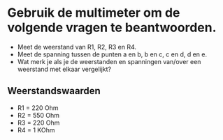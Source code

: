 # Gebruik de multimeter om de volgende vragen te beantwoorden.
- Meet de weerstand van R1, R2, R3 en R4.
- Meet de spanning tussen de punten a en b, b en c, c en d, d en e.
- Wat merk je als je de weerstanden en spanningen van/over een weerstand met elkaar vergelijkt?

## Weerstandswaarden
- R1 = 220 Ohm
- R2 = 550 Ohm
- R3 = 220 Ohm
- R4 = 1 KOhm